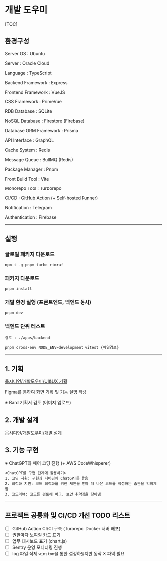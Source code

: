 # 개발 도우미

[TOC]

## 환경구성

Server OS : Ubuntu

Server : Oracle Cloud

Language : TypeScript

Backend Framework : Express

Frontend Framework : VueJS

CSS Framework : PrimeVue

RDB Database : SQLite

NoSQL Database : Firestore (Firebase)

Database ORM Framework : Prisma

API Interface : GraphQL

Cache System : Redis

Message Queue : BullMQ (Redis)

Package Manager : Pnpm

Front Build Tool : Vite

Monorepo Tool : Turborepo

CI/CD : GitHub Action (+ Self-hosted Runner)

Notification : Telegram

Authentication : Firebase

---

## 실행

### 글로벌 패키지 다운로드

```shell
npm i -g pnpm turbo rimraf
```

### 패키지 다운로드

```shell
pnpm install
```

### 개발 환경 실행 (프론트엔드, 백엔드 동시)

```shell
pnpm dev
```

### 백엔드 단위 테스트

`경로 : ./apps/backend`

```shell
pnpm cross-env NODE_ENV=development vitest {파일경로}
```

---

## 1. 기획

[옵시디언/개발도우미/UI&UX 기획](<https://github.com/InSeok9068/Obsidian/tree/main/A.%20Projects%20(%EB%AA%A9%ED%91%9C%2C%20%EB%A7%88%EA%B0%90)/%EC%82%AC%EC%9D%B4%EB%93%9C%20%ED%94%84%EB%A1%9C%EC%A0%9D%ED%8A%B8/%EA%B0%9C%EB%B0%9C%EB%8F%84%EC%9A%B0%EB%AF%B8/%EC%84%A4%EA%B3%84>)

Figma를 통하여 화면 기획 및 기능 설명 작성

※ Bard 기획서 검토 (이미지 업로드)

## 2. 개발 설계

[옵시디언/개발도우미/개발 설계](<https://github.com/InSeok9068/Obsidian/tree/main/A.%20Projects%20(%EB%AA%A9%ED%91%9C%2C%20%EB%A7%88%EA%B0%90)/%EC%82%AC%EC%9D%B4%EB%93%9C%20%ED%94%84%EB%A1%9C%EC%A0%9D%ED%8A%B8/%EA%B0%9C%EB%B0%9C%EB%8F%84%EC%9A%B0%EB%AF%B8/%EC%84%A4%EA%B3%84>)

## 3. 기능 구현

※ ChatGPT와 페어 코딩 진행 (+ AWS CodeWhisperer)

```
<ChatGPT를 구현 단계에 활용하기>
1. 코딩 지원: 구현과 디버깅에 ChatGPT를 활용
2. 최적화 지원: 코드 최적화를 위한 제안을 받아 더 나은 코드를 작성하는 습관을 익히게 함
3. 코드리뷰: 코드를 검토해 버그, 보안 취약점을 찾아냄
```

---

## 프로젝트 공통화 및 CI/CD 개선 TODO 리스트

- [ ] GitHub Action CI/CI 구축 (Turorepo, Docker 서버 배포)
- [ ] 권한마다 보여질 카드 표기
- [ ] 업무 대시보드 표기 (chart.js)
- [ ] Sentry 운영 모니터링 진행
- [ ] log 파일 삭제 `winston`을 통한 설정하였지만 동작 X 파악 필요
